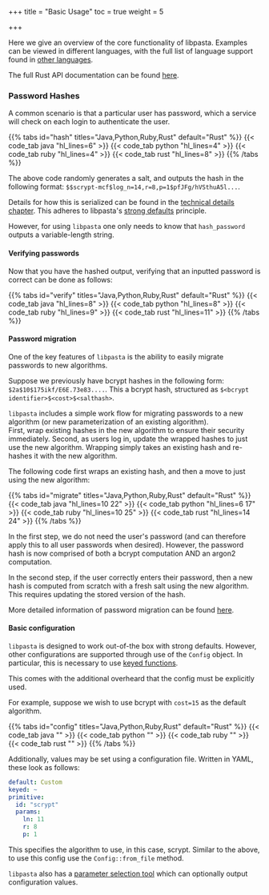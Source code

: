 +++
title = "Basic Usage"
toc = true
weight = 5

+++

Here we give an overview of the core functionality of libpasta. Examples can
be viewed in different languages, with the full list of language support
found in [other languages](../../other-languages/).

The full Rust API documentation can be found [here](https://docs.rs/libpasta/).

### Password Hashes

A common scenario is that a particular user has password, which a service will check on each login to authenticate the user.

<div>
{{% tabs id="hash" titles="Java,Python,Ruby,Rust" default="Rust" %}}
{{< code_tab java    "hl_lines=6" >}}
{{< code_tab python  "hl_lines=4" >}}
{{< code_tab ruby    "hl_lines=4" >}}
{{< code_tab rust    "hl_lines=8" >}}
{{% /tabs %}}
</div>

The above code randomly generates a salt, and outputs the hash in the following format:
`$$scrypt-mcf$log_n=14,r=8,p=1$pfJFg/hVSthuA5l...`.

Details for how this is serialized can be found in the [technical details chapter](../../technical-details/phc-string-format/). This adheres to libpasta's [strong defaults](../what-is-libpasta#secure-by-default) principle.

However, for using `libpasta` one only needs to know that `hash_password`
outputs a variable-length string.

#### Verifying passwords

Now that you have the hashed output, verifying that an inputted password is correct can be done as follows:


<div>
{{% tabs id="verify" titles="Java,Python,Ruby,Rust" default="Rust" %}}
{{< code_tab java    "hl_lines=8" >}}
{{< code_tab python  "hl_lines=8" >}}
{{< code_tab ruby    "hl_lines=9" >}}
{{< code_tab rust    "hl_lines=11" >}}
{{% /tabs %}}
</div>

#### Password migration

One of the key features of `libpasta` is the ability to easily migrate passwords
to new algorithms.

Suppose we previously have bcrypt hashes in the following form:
`$2a$10$175ikf/E6E.73e83....`.
This a bcrypt hash, structured as `$<bcrypt identifier>$<cost>$<salthash>`.

`libpasta` includes a simple work flow for migrating passwords to a new
algorithm (or new parameterization of an existing algorithm).  
First, wrap existing hashes in the new algorithm to ensure their 
security immediately. Second, as users log in, update the wrapped hashes to just
use the new algorithm. Wrapping simply takes an existing hash and re-hashes it 
with the new algorithm. 

The following code first wraps an existing hash, and then a move to just using
the new algorithm:

<div>
{{% tabs id="migrate" titles="Java,Python,Ruby,Rust" default="Rust" %}}
{{< code_tab java    "hl_lines=10 22" >}}
{{< code_tab python  "hl_lines=6 17" >}}
{{< code_tab ruby    "hl_lines=10 25" >}}
{{< code_tab rust    "hl_lines=14 24" >}}
{{% /tabs %}}
</div>



In the first step, we do not need the user's password (and can therefore
apply this to all user passwords when desired). However, the password hash is now
comprised of both a bcrypt computation AND an argon2 computation.

In the second step, if the user correctly enters their password, then a new hash
is computed from scratch with a fresh salt using the new algorithm. This
requires updating the stored version of the hash.

More detailed information of password migration can be found
[here](../../advanced/migration).

#### Basic configuration

`libpasta` is designed to work out-of-the box with strong defaults. However,
other configurations are supported through use of the `Config` object.
In particular, this is necessary to use [keyed functions](../../advanced/keyed).

This comes with the additional overheard that the config must be explicitly
used.

For example, suppose we wish to use bcrypt with `cost=15` as the default
algorithm.


<div>
{{% tabs id="config" titles="Java,Python,Ruby,Rust" default="Rust" %}}
{{< code_tab java    "" >}}
{{< code_tab python  "" >}}
{{< code_tab ruby  "" >}}
{{< code_tab rust    "" >}}
{{% /tabs %}}
</div>

Additionally, values may be set using a configuration file. Written in YAML,
these look as follows:

```yaml
default: Custom
keyed: ~
primitive: 
  id: "scrypt"
  params: 
    ln: 11
    r: 8
    p: 1

```

This specifies the algorithm to use, in this case, scrypt. Similar to the above,
to use this config use the `Config::from_file` method.

`libpasta` also has a [parameter selection tool](../../advanced/tuning) which
can optionally output configuration values. 

